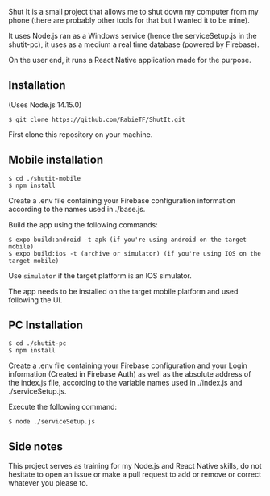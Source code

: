 Shut It is a small project that allows me to shut down my computer from my phone (there are probably other tools for that but I wanted it to be mine).

It uses Node.js ran as a Windows service (hence the serviceSetup.js in the shutit-pc), it uses as a medium a real time database (powered by Firebase).

On the user end, it runs a React Native application made for the purpose.

## Installation

(Uses Node.js 14.15.0)

```shell
$ git clone https://github.com/RabieTF/ShutIt.git
```

First clone this repository on your machine.

## Mobile installation

```shell
$ cd ./shutit-mobile
$ npm install
```

Create a .env file containing your Firebase configuration information according to the names used in ./base.js.

Build the app using the following commands:

```shell
$ expo build:android -t apk (if you're using android on the target mobile)
$ expo build:ios -t (archive or simulator) (if you're using IOS on the target mobile)
```

Use `simulator` if the target platform is an IOS simulator.

The app needs to be installed on the target mobile platform and used following the UI.

## PC Installation

```shell
$ cd ./shutit-pc
$ npm install
```

Create a .env file containing your Firebase configuration and your Login information (Created in Firebase Auth) as well as the absolute address of the index.js file, according to the variable names used in ./index.js and ./serviceSetup.js.

Execute the following command:

```shell
$ node ./serviceSetup.js
```

## Side notes

This project serves as training for my Node.js and React Native skills, do not hesitate to open an issue or make a pull request to add or remove or correct whatever you please to.
